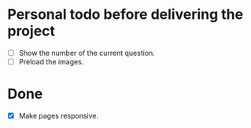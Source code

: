 # Personal todo before delivering the project

- [ ] Show the number of the current question.
- [ ] Preload the images.

# Done
- [x] Make pages responsive.